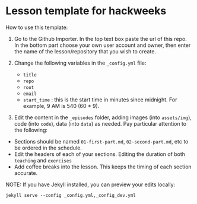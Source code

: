 # Lesson template for hackweeks

How to use this template:

1. Go to the Github Importer. In the top text box paste the url of this repo. In the bottom part
choose your own user account and owner, then enter the name of the lesson/repository that you wish to create.

2. Change the following variables in the `_config.yml` file:
   - `title`
   - `repo`
   - `root`
   - `email` 
   - `start_time` : this is the start time in minutes since midnight. For
     example, 9 AM is 540 (60 * 9).

3. Edit the content in the `_episodes` folder, adding images (into
  `assets/img`), code (into `code`), data (into `data`) as needed. Pay
  particular attention to the following:

  - Sections should be named `01-first-part.md`, `02-second-part.md`, etc to be ordered in the schedule.
  - Edit the headers of each of your sections. Editing the duration of both `teaching` and `exercises`
  - Add coffee breaks into the lesson. This keeps the timing of each section
    accurate.

NOTE: If you have Jekyll installed, you can preview your edits locally:

```
jekyll serve --config _config.yml,_config_dev.yml
```